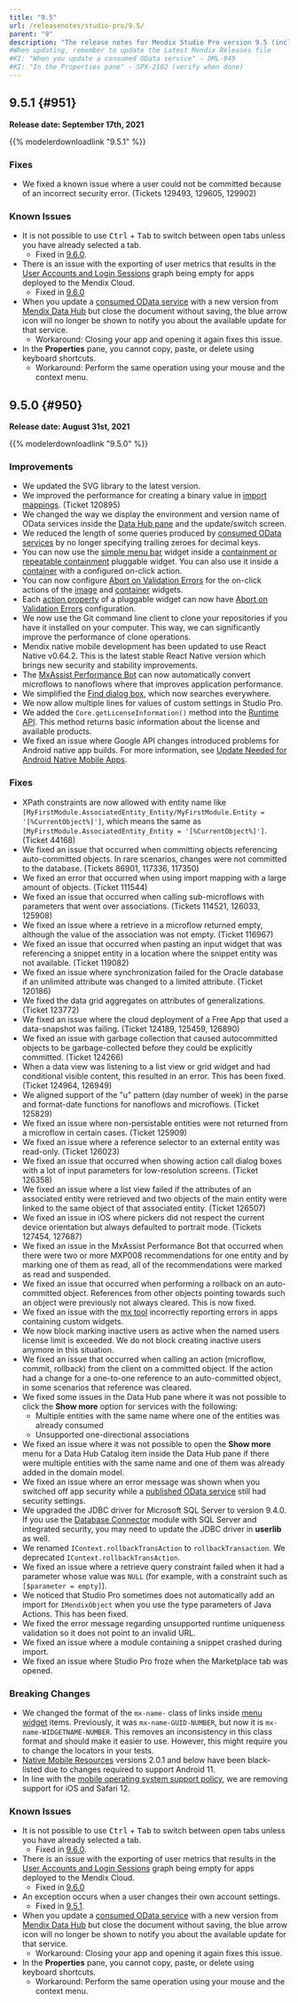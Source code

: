 ```yaml
---
title: "9.5"
url: /releasenotes/studio-pro/9.5/
parent: "9"
description: "The release notes for Mendix Studio Pro version 9.5 (including all patches) with details on new features, bug fixes, and known issues."
#When updating, remember to update the Latest Mendix Releases file
#KI: "When you update a consumed OData service" - DML-949
#KI: "In the Properties pane" - SPX-2102 (verify when done)
---
```


## 9.5.1 {#951}

**Release date: September 17th, 2021**

{{% modelerdownloadlink "9.5.1" %}}

### Fixes

* We fixed a known issue where a user could not be committed because of an incorrect security error. (Tickets 129493, 129605, 129902)

### Known Issues

* It is not possible to use <kbd>Ctrl</kbd> + <kbd>Tab</kbd> to switch between open tabs unless you have already selected a tab.
	* Fixed in [9.6.0](9.6#2036).
* There is an issue with the exporting of user metrics that results in the [User Accounts and Login Sessions](/developerportal/operate/trends-v4#Trends-appmxruntimesessions) graph being empty for apps deployed to the Mendix Cloud.
	* Fixed in [9.6.0](9.6#315)
* When you update a [consumed OData service](/refguide/consumed-odata-service) with a new version from [Mendix Data Hub](/data-hub/) but close the document without saving, the blue arrow icon will no longer be shown to notify you about the available update for that service.
	* Workaround: Closing your app and opening it again fixes this issue.
* In the **Properties** pane, you cannot copy, paste, or delete using keyboard shortcuts.
	* Workaround: Perform the same operation using your mouse and the context menu.

## 9.5.0 {#950}

**Release date: August 31st, 2021**

{{% modelerdownloadlink "9.5.0" %}}

### Improvements

* We updated the SVG library to the latest version.
* We improved the performance for creating a binary value in [import mappings](/refguide/import-mappings). (Ticket 120895)
* We changed the way we display the environment and version name of OData services inside the [Data Hub pane](/refguide/data-hub-pane) and the update/switch screen.
* We reduced the length of some queries produced by [consumed OData services](/refguide/consumed-odata-services) by no longer specifying trailing zeroes for decimal keys.
* You can now use the [simple menu bar](/refguide/simple-menu-bar) widget inside a [containment or repeatable containment](/apidocs-mxsdk/apidocs/pluggable-widgets-property-types#widgets) pluggable widget. You can also use it inside a [container](/refguide/container) with a configured on-click action.
* You can now configure [Abort on Validation Errors](/refguide/on-click-event#abort-on-validation-errors) for the on-click actions of the [image](/refguide/image) and [container](/refguide/container) widgets.
* Each [action property](/apidocs-mxsdk/apidocs/pluggable-widgets-property-types#action) of a pluggable widget can now have [Abort on Validation Errors](/refguide/on-click-event#abort-on-validation-errors) configuration.
* We now use the Git command line client to clone your repositories if you have it installed on your computer. This way, we can significantly improve the performance of clone operations.
* Mendix native mobile development has been updated to use React Native v0.64.2. This is the latest stable React Native version which brings new security and stability improvements.
* The [MxAssist Performance Bot](/refguide/mx-assist-performance-bot) can now automatically convert microflows to nanoflows where that improves application performance.
* We simplified the [Find dialog box](/refguide/find-and-find-advanced), which now searches everywhere.
* We now allow multiple lines for values of custom settings in Studio Pro.
* We added the `Core.getLicenseInformation()` method into the [Runtime API](https://apidocs.rnd.mendix.com/9/runtime/index.html). This method returns basic information about the license and available products. 
* We fixed an issue where Google API changes introduced problems for Android native app builds. For more information, see [Update Needed for Android Native Mobile Apps](https://www.mendix.com/blog/update-needed-for-android-native-mobile-apps/). 

### Fixes

* XPath constraints are now allowed with entity name like `[MyFirstModule.AssociatedEntity_Entity/MyFirstModule.Entity = '[%CurrentObject%]']`, which means the same as `[MyFirstModule.AssociatedEntity_Entity = '[%CurrentObject%]']`. (Ticket 44168)
* We fixed an issue that occurred when committing objects referencing auto-committed objects. In rare scenarios, changes were not committed to the database. (Tickets 86901, 117336, 117350)
* We fixed an error that occurred when using import mapping with a large amount of objects. (Ticket 111544)
* We fixed an issue that occurred when calling sub-microflows with parameters that went over associations. (Tickets 114521, 126033, 125908)
* We fixed an issue where a retrieve in a microflow returned empty, although the value of the association was not empty. (Ticket 116967)
* We fixed an issue that occurred when pasting an input widget that was referencing a snippet entity in a location where the snippet entity was not available. (Ticket 119082)
* We fixed an issue where synchronization failed for the Oracle database if an unlimited attribute was changed to a limited attribute. (Ticket 120186)
* We fixed the data grid aggregates on attributes of generalizations. (Ticket 123772)
* We fixed an issue where the cloud deployment of a Free App that used a data-snapshot was failing. (Ticket 124189, 125459, 126890)
* We fixed an issue with garbage collection that caused autocommitted objects to be garbage-collected before they could be explicitly committed. (Ticket 124266)
* When a data view was listening to a list view or grid widget and had conditional visible content, this resulted in an error. This has been fixed. (Ticket 124964, 126949)
* We aligned support of the "u" pattern (day number of week) in the parse and format-date functions for nanoflows and microflows. (Ticket 125829)
* We fixed an issue where non-persistable entities were not returned from a microflow in certain cases. (Ticket 125909)
* We fixed an issue where a reference selector to an external entity was read-only. (Ticket 126023)
* We fixed an issue that occurred when showing action call dialog boxes with a lot of input parameters for low-resolution screens. (Ticket 126358)
* We fixed an issue where a list view failed if the attributes of an associated entity were retrieved and two objects of the main entity were linked to the same object of that associated entity. (Ticket 126507)
* We fixed an issue in iOS where pickers did not respect the current device orientation but always defaulted to portrait mode. (Tickets 127454, 127687)
* We fixed an issue in the MxAssist Performance Bot that occurred when there were two or more MXP008 recommendations for one entity and by marking one of them as read, all of the recommendations were marked as read and suspended.
* We fixed an issue that occurred when performing a rollback on an auto-committed object. References from other objects pointing towards such an object were previously not always cleared. This is now fixed.
* We fixed an issue with the [mx tool](/refguide/mx-command-line-tool) incorrectly reporting errors in apps containing custom widgets.
* We now block marking inactive users as active when the named users license limit is exceeded. We do not block creating inactive users anymore in this situation.
* We fixed an issue that occurred when calling an action (microflow, commit, rollback) from the client on a committed object. If the action had a change for a one-to-one reference to an auto-committed object, in some scenarios that reference was cleared.
* We fixed some issues in the Data Hub pane where it was not possible to click the **Show more** option for services with the following:
	* Multiple entities with the same name where one of the entities was already consumed
	* Unsupported one-directional associations
* We fixed an issue where it was not possible to open the **Show more** menu for a Data Hub Catalog item inside the Data Hub pane if there were multiple entities with the same name and one of them was already added in the domain model.
* We fixed an issue where an error message was shown when you switched off app security while a [published OData service](/refguide/published-odata-services) still had security settings.
* We upgraded the JDBC driver for Microsoft SQL Server to version 9.4.0. If you use the [Database Connector](/appstore/connectors/database-connector) module with SQL Server and integrated security, you may need to update the JDBC driver in **userlib** as well.
* We renamed `IContext.rollbackTransAction` to `rollbackTransaction`. We deprecated `IContext.rollbackTransAction`.
* We fixed an issue where a retrieve query constraint failed when it had a parameter whose value was `NULL` (for example, with a constraint such as `[$parameter = empty]`).
* We noticed that Studio Pro sometimes does not automatically add an import for `IMendixObject` when you use the type parameters of Java Actions. This has been fixed.
* We fixed the error message regarding unsupported runtime uniqueness validation so it does not point to an invalid URL.
* We fixed an issue where a module containing a snippet crashed during import. 
* We fixed an issue where Studio Pro froze when the Marketplace tab was opened.

### Breaking Changes

* We changed the format of the `mx-name-` class of links inside [menu widget](/refguide/menu-widgets) items. Previously, it was `mx-name-GUID-NUMBER`, but now it is `mx-name-WIDGETNAME-NUMBER`. This removes an inconsistency in this class format and should make it easier to use. However, this might require you to change the locators in your tests.
* [Native Mobile Resources](/appstore/modules/native-mobile-resources) versions 2.0.1 and below have been black-listed due to changes required to support Android 11.
* In line with the [mobile operating system support policy](/refguide/system-requirements#mobileos), we are removing support for iOS and Safari 12.

### Known Issues

* It is not possible to use <kbd>Ctrl</kbd> + <kbd>Tab</kbd> to switch between open tabs unless you have already selected a tab.
	* Fixed in [9.6.0](9.6#2036).
* There is an issue with the exporting of user metrics that results in the [User Accounts and Login Sessions](/developerportal/operate/trends-v4#Trends-appmxruntimesessions) graph being empty for apps deployed to the Mendix Cloud.
	* Fixed in [9.6.0](9.6#315)
* An exception occurs when a user changes their own account settings.
    * Fixed in [9.5.1](#951).
* When you update a [consumed OData service](/refguide/consumed-odata-service) with a new version from [Mendix Data Hub](/data-hub/) but close the document without saving, the blue arrow icon will no longer be shown to notify you about the available update for that service.
	* Workaround: Closing your app and opening it again fixes this issue.
* In the **Properties** pane, you cannot copy, paste, or delete using keyboard shortcuts.
	* Workaround: Perform the same operation using your mouse and the context menu.
